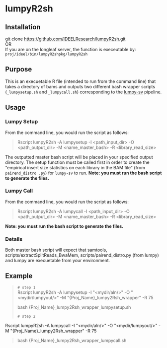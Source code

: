 # lumpyR2sh

## Installation
git clone <https://github.com/IDEELResearch/lumpyR2sh.git>   
OR  
If you are on the longleaf server, the function is execeutable by:     
`proj/ideel/bin/lumpyR2shpkg/lumpyR2sh`

## Purpose
This is an execuetable R file (intended to run from the command line) that takes a directory of bams and outputs two different bash wrapper scripts (`_lumpysetup.sh` and `_lumpycall.sh`) corresponding to the [lumpy-sv](https://github.com/arq5x/lumpy-sv) pipeline. 

## Usage
### Lumpy Setup
From the command line, you would run the script as follows:   

> Rscript  lumpyR2sh -A lumpysetup -I \<path\_input\_dir\> -O \<path\_output\_dir\> -M \<name\_master\_bash\> -R \<library\_read\_size\>


The outputted master bash script will be placed in your specified output directory. The setup function must be called first in order to create the "empirical insert size statistics on each library in the BAM file" (from `pairend_distro .py`) for `lumpy-sv` to run. **Note: you must run the bash script to generate the files.** 

### Lumpy Call
From the command line, you would run the script as follows:   

> Rscript lumpyR2sh -A lumpycall -I \<path\_input\_dir\> -O \<path\_output\_dir\> -M \<name\_master\_bash\> -R \<library\_read\_size\>

**Note: you must run the bash script to generate the files.** 



### Details
Both master bash script will expect that samtools, scripts/extractSplitReads_BwaMem, scripts/pairend_distro.py (from lumpy) and lumpy are execuetable from your environment. 

## Example

> `# step 1`  
Rscript lumpyR2sh -A lumpysetup -I "\<mydir/aln/\>" -O "\<mydir/lumpyout/\>" -M "{Proj\_Name}\_lumpy2Rsh\_wrapper" -R 75  
>  
>bash {Proj\_Name}\_lumpy2Rsh\_wrapper\_lumpysetup.sh
>  
> `# step 2`
>  
Rscript lumpyR2sh -A lumpycall -I "\<mydir/aln/\>" -O "\<mydir/lumpyout/\>" -M "{Proj\_Name}\_lumpy2Rsh\_wrapper" -R 75 
>   
>bash {Proj\_Name}\_lumpy2Rsh\_wrapper\_lumpycall.sh
>
